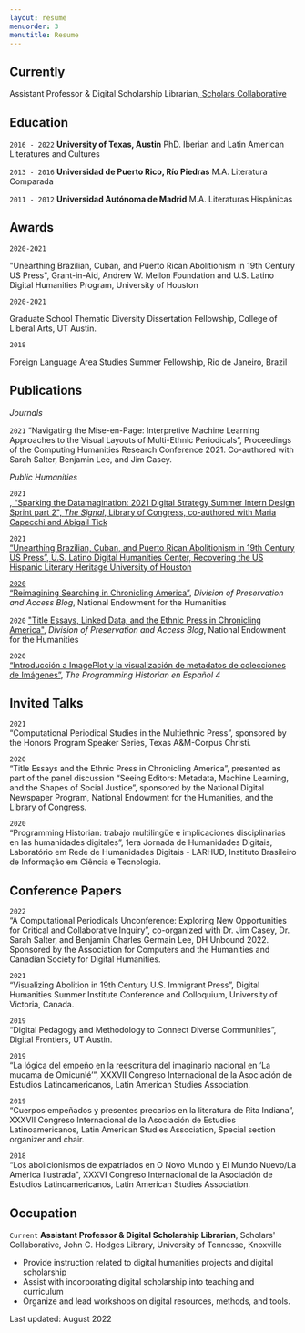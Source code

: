```yaml
---
layout: resume
menuorder: 3
menutitle: Resume
---
```

## Currently

Assistant Professor & Digital Scholarship Librarian,<a href='https://www.lib.utk.edu/scholar'> Scholars Collaborative</a>

## Education

`2016 - 2022`
__University of Texas, Austin__
PhD. Iberian and Latin American Literatures and Cultures

`2013 - 2016`
__Universidad de Puerto Rico, Río Piedras__
M.A. Literatura Comparada

`2011 - 2012`
__Universidad Autónoma de Madrid__
M.A. Literaturas Hispánicas 

## Awards

`2020-2021`

"Unearthing Brazilian, Cuban, and Puerto Rican Abolitionism in 19th Century US Press", Grant-in-Aid, Andrew W. Mellon Foundation and U.S. Latino Digital Humanities Program, University of Houston

`2020-2021`

Graduate School Thematic Diversity Dissertation Fellowship, 
College of Liberal Arts, UT Austin.

`2018`

Foreign Language Area Studies Summer Fellowship, Rio de Janeiro, Brazil

## Publications

<!-- A list is also available [online](https://scholar.google.co.uk/citations?user=LTOTl0YAAAAJ) -->
*Journals*

`2021`
“Navigating the Mise-en-Page: Interpretive Machine Learning Approaches to the Visual Layouts of Multi-Ethnic Periodicals”, Proceedings of the Computing Humanities Research Conference 2021. Co-authored with Sarah Salter, Benjamin Lee, and Jim Casey. 

_Public Humanities_

`2021`		
<a href="https://blogs.loc.gov/thesignal/2021/08/sparking-the-datamagination-2021-digital-strategy-summer-intern-design-sprint-part-ii/" target="_blank">, “Sparking the Datamagination: 2021 Digital Strategy Summer Intern Design Sprint part 2", <em>The Signal</em>, Library of Congress, co-authored with Maria Capecchi and Abigail Tick

`2021`		
<a href="https://youtu.be/6pCi0tjRv6Y" target="_blank">“Unearthing Brazilian, Cuban, and Puerto Rican Abolitionism in 19th Century US Press”, U.S. Latino Digital Humanities Center, Recovering the US Hispanic Literary Heritage University of Houston

`2020`		
<a href="https://www.neh.gov/blog/reimagining-searching-chronicling-america" target="_blank">“Reimagining Searching in Chronicling America”</a>, _Division of Preservation and Access Blog_, National Endowment for the Humanities

`2020`
<a href="https://www.neh.gov/blog/title-essays-linked-data-and-ethnic-press-chronicling-america" target="_blank"> "Title Essays, Linked Data, and the Ethnic Press in Chronicling America"</a>, _Division of Preservation and Access Blog_, National Endowment for the Humanities

`2020`		
<a href="https://doi.org/10.46430/phes0046" target="_blank"> “Introducción a ImagePlot y la visualización de metadatos de colecciones 
de Imágenes”</a>, _The Programming Historian en Español 4_


## Invited Talks

`2021`	
“Computational Periodical Studies in the Multiethnic Press”, sponsored by the Honors Program Speaker Series, Texas A&M-Corpus Christi.

`2020`	
“Title Essays and the Ethnic Press in Chronicling America”, presented as part of the panel discussion “Seeing Editors: Metadata, Machine Learning, and the Shapes of Social Justice”, sponsored by the National Digital Newspaper Program, National Endowment for the Humanities, and the Library of Congress. 

`2020`		
“Programming Historian: trabajo multilingüe e implicaciones disciplinarias en las humanidades digitales”, 1era Jornada de Humanidades Digitais, Laboratório em Rede de Humanidades Digitais - LARHUD, Instituto Brasileiro de Informação em Ciência e Tecnologia.

## Conference Papers

`2022`	
“A Computational Periodicals Unconference: Exploring New Opportunities for Critical and Collaborative Inquiry”, co-organized with Dr. Jim Casey, Dr. Sarah Salter, and Benjamin Charles Germain Lee, DH Unbound 2022. Sponsored by the Association for Computers and the Humanities and Canadian Society for Digital Humanities.

`2021`	
“Visualizing Abolition in 19th Century U.S. Immigrant Press”, Digital Humanities Summer Institute Conference and Colloquium, University of Victoria, Canada.

`2019` 	
“Digital Pedagogy and Methodology to Connect Diverse Communities”, Digital Frontiers, UT Austin.

`2019` 	
“La lógica del empeño en la reescritura del imaginario nacional en ‘La mucama de Omicunlé’”, XXXVII Congreso Internacional de la Asociación de Estudios Latinoamericanos, Latin American Studies Association. 

`2019` 		
“Cuerpos empeñados y presentes precarios en la literatura de Rita Indiana”, XXXVII Congreso Internacional de la Asociación de Estudios Latinoamericanos, Latin American Studies Association, Special section organizer and chair.

`2018` 		
“Los abolicionismos de expatriados en O Novo Mundo y El Mundo Nuevo/La América Ilustrada", XXXVI Congreso Internacional de la Asociación de Estudios Latinoamericanos, Latin American Studies Association. 

## Occupation

`Current`
__Assistant Professor & Digital Scholarship Librarian__, Scholars' Collaborative, John C. Hodges Library, University of Tennesse, Knoxville 

- Provide instruction related to digital humanities projects and digital scholarship
- Assist with incorporating digital scholarship into teaching and curriculum
- Organize and lead workshops on digital resources, methods, and tools.


<!-- ### Footer-->
Last updated: August 2022



